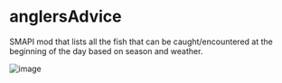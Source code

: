 # anglersAdvice
SMAPI mod that lists all the fish that can be caught/encountered at the beginning of the day based on season and weather.






![image](https://user-images.githubusercontent.com/77083766/167974623-9b063595-19a3-47b9-857b-4d8fccbac43e.png)
